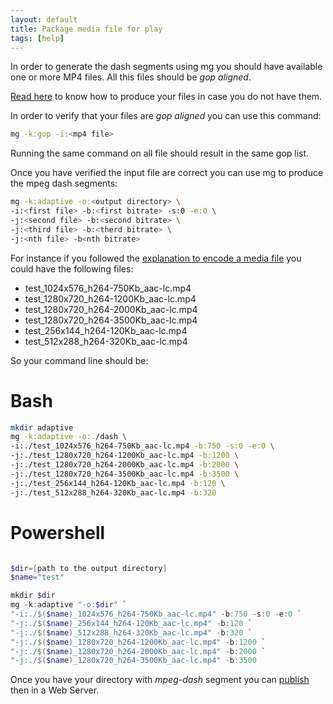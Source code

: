 ```yaml
---
layout: default
title: Package media file for play
tags: [help]
---
```


In order to generate the dash segments using mg you should have available one or more MP4 files.
All this files should be *gop aligned*.

[Read here](./Encode.html) to know how to produce your files in case you do not have them.

In order to verify that your files are *gop aligned* you can use this command:
```bash
mg -k:gop -i:<mp4 file>
```
Running the same command on all file should result in the same gop list. 

Once you have verified the input file are correct you can use mg to produce the mpeg dash segments:

```bash
mg -k:adaptive -o:<output directory> \
-i:<first file> -b:<first bitrate> -s:0 -e:0 \
-j:<second file> -b:<second bitrate> \
-j:<third file> -b:<therd bitrate> \
-j:<nth file> -b<nth bitrate>
```

For instance if you followed the [explanation to encode a media file](./Encode.html) you could have the following files:
 *  test_1024x576_h264-750Kb_aac-lc.mp4
 *  test_1280x720_h264-1200Kb_aac-lc.mp4
 *  test_1280x720_h264-2000Kb_aac-lc.mp4
 *  test_1280x720_h264-3500Kb_aac-lc.mp4
 *  test_256x144_h264-120Kb_aac-lc.mp4
 *  test_512x288_h264-320Kb_aac-lc.mp4

So your command line should be:

# Bash
```bash
mkdir adaptive
mg -k:adaptive -o:./dash \
-i:./test_1024x576_h264-750Kb_aac-lc.mp4 -b:750 -s:0 -e:0 \
-j:./test_1280x720_h264-1200Kb_aac-lc.mp4 -b:1200 \
-j:./test_1280x720_h264-2000Kb_aac-lc.mp4 -b:2000 \
-j:./test_1280x720_h264-3500Kb_aac-lc.mp4 -b:3500 \
-j:./test_256x144_h264-120Kb_aac-lc.mp4 -b:120 \
-j:./test_512x288_h264-320Kb_aac-lc.mp4 -b:320
```

# Powershell
```powershell

$dir=[path to the output directory] 
$name="test"

mkdir $dir
mg -k:adaptive "-o:$dir" `
"-i:./$($name)_1024x576_h264-750Kb_aac-lc.mp4" -b:750 -s:0 -e:0 `
"-j:./$($name)_256x144_h264-120Kb_aac-lc.mp4" -b:120 `
"-j:./$($name)_512x288_h264-320Kb_aac-lc.mp4" -b:320 `
"-j:./$($name)_1280x720_h264-1200Kb_aac-lc.mp4" -b:1200 `
"-j:./$($name)_1280x720_h264-2000Kb_aac-lc.mp4" -b:2000 `
"-j:./$($name)_1280x720_h264-3500Kb_aac-lc.mp4" -b:3500 

```

Once you have your directory with *mpeg-dash* segment you can [publish](./Serve.html) then in a Web Server.




